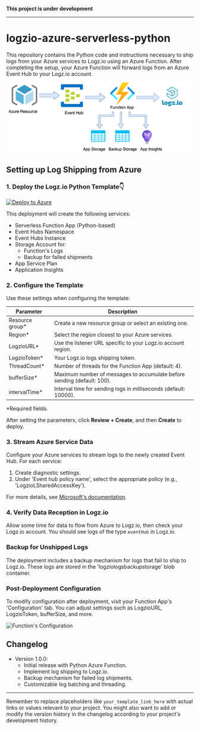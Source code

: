 **This project is under development**





---

# logzio-azure-serverless-python
This repository contains the Python code and instructions necessary to ship logs from your Azure services to Logz.io using an Azure Function. After completing the setup, your Azure Function will forward logs from an Azure Event Hub to your Logz.io account.

![Integration-architecture](img/logzio-evethub-diagram.png)

## Setting up Log Shipping from Azure

### 1. Deploy the Logz.io Python Template👇 

[![Deploy to Azure](https://aka.ms/deploytoazurebutton)](https://portal.azure.com/#create/Microsoft.Template/uri/https%3A%2F%2Fraw.githubusercontent.com%2Flogzio%2Flogzio-azure-serverless-py%2Fmaster%2Fdeployments%2Fazuredeploylogs.json)

This deployment will create the following services:
* Serverless Function App (Python-based)
* Event Hubs Namespace
* Event Hubs Instance
* Storage Account for:
  - Function's Logs 
  - Backup for failed shipments
* App Service Plan
* Application Insights

### 2. Configure the Template

Use these settings when configuring the template:

| Parameter | Description |
|---|---|
| Resource group* | Create a new resource group or select an existing one. |
| Region* | Select the region closest to your Azure services. |
| LogzioURL* | Use the listener URL specific to your Logz.io account region. |
| LogzioToken* | Your Logz.io logs shipping token. |
| ThreadCount* | Number of threads for the Function App (default: 4). |
| bufferSize* | Maximum number of messages to accumulate before sending (default: 100). |
| intervalTime* | Interval time for sending logs in milliseconds (default: 10000). |

*Required fields.

After setting the parameters, click **Review + Create**, and then **Create** to deploy.

### 3. Stream Azure Service Data

Configure your Azure services to stream logs to the newly created Event Hub. For each service:

1. Create diagnostic settings.
2. Under 'Event hub policy name', select the appropriate policy (e.g., 'LogzioLSharedAccessKey').

For more details, see [Microsoft's documentation](https://docs.microsoft.com/en-us/azure/monitoring-and-diagnostics/monitor-stream-monitoring-data-event-hubs).

### 4. Verify Data Reception in Logz.io

Allow some time for data to flow from Azure to Logz.io, then check your Logz.io account. You should see logs of the type `eventHub` in Logz.io.

### Backup for Unshipped Logs

The deployment includes a backup mechanism for logs that fail to ship to Logz.io. These logs are stored in the 'logziologsbackupstorage' blob container.

### Post-Deployment Configuration

To modify configuration after deployment, visit your Function App's 'Configuration' tab. You can adjust settings such as LogzioURL, LogzioToken, bufferSize, and more.

![Function's Configuration](img/configuration-settings-python.png)

## Changelog

- Version 1.0.0:
  * Initial release with Python Azure Function.
  * Implement log shipping to Logz.io.
  * Backup mechanism for failed log shipments.
  * Customizable log batching and threading.

---

Remember to replace placeholders like `your_template_link_here` with actual links or values relevant to your project. You might also want to add or modify the version history in the changelog according to your project's development history.
